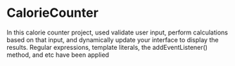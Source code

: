# CalorieCounter
 In this calorie counter project, used validate user input, perform calculations based on that input, and dynamically update your interface to display the results.  Regular expressions, template literals, the addEventListener() method, and etc have been applied
